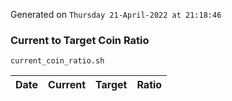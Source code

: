 Generated on `Thursday 21-April-2022 at 21:18:46`

### Current to Target Coin Ratio
`current_coin_ratio.sh`

Date|Current|Target|Ratio
---|---|---|---
